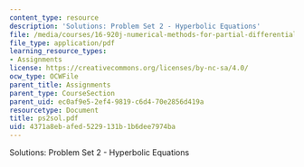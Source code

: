 ```yaml
---
content_type: resource
description: 'Solutions: Problem Set 2 - Hyperbolic Equations'
file: /media/courses/16-920j-numerical-methods-for-partial-differential-equations-sma-5212-spring-2003/4371a8ebafed5229131b1b6dee7974ba_ps2sol.pdf
file_type: application/pdf
learning_resource_types:
- Assignments
license: https://creativecommons.org/licenses/by-nc-sa/4.0/
ocw_type: OCWFile
parent_title: Assignments
parent_type: CourseSection
parent_uid: ec0af9e5-2ef4-9819-c6d4-70e2856d419a
resourcetype: Document
title: ps2sol.pdf
uid: 4371a8eb-afed-5229-131b-1b6dee7974ba
---
```

Solutions: Problem Set 2 - Hyperbolic Equations
